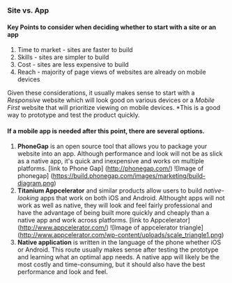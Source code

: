 ### Site vs. App
#### Key Points to consider when deciding whether to start with a site or an app
1. Time to market - sites are faster to build 
2. Skills - sites are simpler to build
3. Cost - sites are less expensive to build 
4. Reach - majority of page views of websites are already on mobile devices

Given these considerations, it usually makes sense to start with a *Responsive* website which will look good on various devices
or a *Mobile First* website that will prioritize viewing on mobile devices. 
*This is a good way to prototype and test the product quickly.

#### If a mobile app is needed after this point, there are several options.
1. **PhoneGap** is an open source tool that allows you to package your website into an app.
Although performance and look will not be as slick as a native app, it's quick and inexpensive and works on multiple platforms.
[link to Phone Gap] (http://phonegap.com/)
![Image of phonegap] (https://build.phonegap.com/images/marketing/build-diagram.png)
2. **Titanium Appcelerator** and similar products allow users to build *native-looking* apps that work on both iOS and Android.
Althought apps will not work as well as native, they will look and feel fairly professional and have the advantage of being
built more quickly and cheaply than a native app and work across platforms.
[link to Appcelerator] (http://www.appcelerator.com/)
![Image of appcelerator triangle] (http://www.appcelerator.com/wp-content/uploads/scale_triangle1.png)
3. **Native application** is written in the language of the phone whether iOS or Android. This route usually makes sense after
testing the prototype and learning what an optimal app needs. A native app will likely be the most costly and time-consuming, 
but it should also have the best performance and look and feel.
